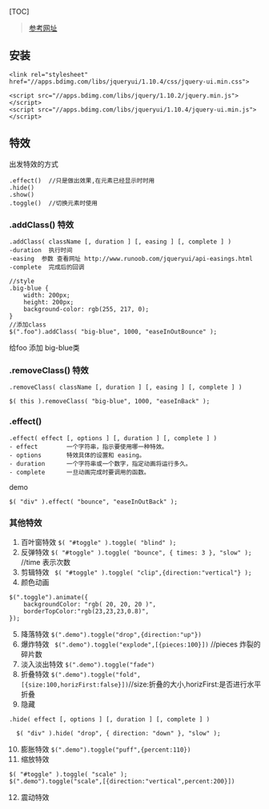 [TOC]
>  [参考网址](http://www.runoob.com/jqueryui/jqueryui-tutorial.html)

## 安装
```
<link rel="stylesheet" href="//apps.bdimg.com/libs/jqueryui/1.10.4/css/jquery-ui.min.css">

<script src="//apps.bdimg.com/libs/jquery/1.10.2/jquery.min.js"></script>
<script src="//apps.bdimg.com/libs/jqueryui/1.10.4/jquery-ui.min.js"></script>
```

## 特效
出发特效的方式
```
.effect()  //只是做出效果,在元素已经显示时时用
.hide()  
.show()
.toggle()  //切换元素时使用
```

###  .addClass() 特效
```
.addClass( className [, duration ] [, easing ] [, complete ] )
-duration  执行时间
-easing  参数 查看网址 http://www.runoob.com/jqueryui/api-easings.html
-complete  完成后的回调
```

```
//style
.big-blue {
    width: 200px;
    height: 200px;
    background-color: rgb(255, 217, 0);
}
//添加class
$(".foo").addClass( "big-blue", 1000, "easeInOutBounce" );
```
给foo 添加 big-blue类

### .removeClass() 特效
`.removeClass( className [, duration ] [, easing ] [, complete ] )`
```
$( this ).removeClass( "big-blue", 1000, "easeInBack" );
```

### .effect()
```
.effect( effect [, options ] [, duration ] [, complete ] )
- effect	    一个字符串，指示要使用哪一种特效。	
- options	    特效具体的设置和 easing。	
- duration		一个字符串或一个数字，指定动画将运行多久。
- complete	    一旦动画完成时要调用的函数。
```
demo
```
$( "div" ).effect( "bounce", "easeInOutBack" );
```
### 其他特效
1. 百叶窗特效
`$( "#toggle" ).toggle( "blind" );`
2. 反弹特效
`$( "#toggle" ).toggle( "bounce", { times: 3 }, "slow" );`  //time 表示次数
3. 剪辑特效
` $( "#toggle" ).toggle( "clip",{direction:"vertical"} );`
4. 颜色动画
```
$(".toggle").animate({
    backgroundColor: "rgb( 20, 20, 20 )",
    borderTopColor:"rgb(23,23,23,0.8)",
});
```
5. 降落特效
`$(".demo").toggle("drop",{direction:"up"})`
6. 爆炸特效
` $(".demo").toggle("explode",[{pieces:100}])`   //pieces 炸裂的碎片数
7. 淡入淡出特效
`$(".demo").toggle("fade")`
8. 折叠特效
`$(".demo").toggle("fold",[{size:100,horizFirst:false}])`//size:折叠的大小,horizFirst:是否进行水平折叠
9. 隐藏
```
.hide( effect [, options ] [, duration ] [, complete ] )
```
```
  $( "div" ).hide( "drop", { direction: "down" }, "slow" );
```
10. 膨胀特效
`$(".demo").toggle("puff",{percent:110})`
11. 缩放特效
```
$( "#toggle" ).toggle( "scale" );
$(".demo").toggle("scale",[{direction:"vertical",percent:200}])
```
12. 震动特效
```

```



